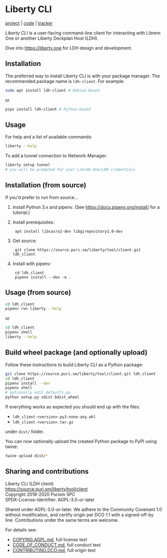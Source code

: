 # Liberty CLI

[project] | [code] | [tracker]

*Liberty CLI* is a user-facing command-line client for interacting
with Librem One or another Liberty Deckplan Host (LDH).

Dive into https://liberty.one for LDH design and development.

## Installation

The preferred way to install Liberty CLI is with your package
manager. The recommended package name is `ldh-client`. For example:

```bash
sudo apt install ldh-client # Debian-based
```

or

```bash
pipx install ldh-client # Python-based
```

## Usage

For help and a list of available commands:

```bash
liberty --help
```

To add a tunnel connection to Network-Manager:

```bash
liberty setup tunnel
# you will be prompted for your Librem One/LDH credentials
```

## Installation (from source)

If you'd prefer to run from source...

1. Install Python 3.x and pipenv. (See
   <https://docs.pipenv.org/install/> for a tutorial.)

2. Install prerequisites:

        apt install libcairo2-dev libgirepository1.0-dev

3. Get source:

        git clone https://source.puri.sm/liberty/tool/client.git ldh_client

4. Install with pipenv:

        cd ldh_client
        pipenv install --dev -e .

## Usage (from source)

```bash
cd ldh_client
pipenv run liberty --help
```

or

```bash
cd ldh_client
pipenv shell
liberty --help
```

## Build wheel package (and optionally upload)

Follow these instructions to build Liberty CLI as a Python package:

```bash
git clone https://source.puri.sm/liberty/tool/client.git ldh_client
cd ldh_client
pipenv install --dev
pipenv shell
# optionally edit defaults.py
python setup.py sdist bdist_wheel
```

If everything works as expected you should end up with the files:

* `ldh_client-<version>-py3-none-any.whl`
* `ldh_client-<version>.tar.gz`

under `dist/` folder.

You can now optionally upload the created Python package to PyPI using twine:

```bash
twine upload dist/*
```

## Sharing and contributions

Liberty CLI (LDH client)  
<https://source.puri.sm/liberty/tool/client>  
Copyright 2018-2020 Purism SPC  
SPDX-License-Identifier: AGPL-3.0-or-later  

Shared under AGPL-3.0-or-later. We adhere to the Community Covenant
1.0 without modification, and certify origin per DCO 1.1 with a
signed-off-by line. Contributions under the same terms are welcome.

For details see:

* [COPYING.AGPL.md], full license text
* [CODE_OF_CONDUCT.md], full conduct text
* [CONTRIBUTING.DCO.md], full origin text

<!-- Links -->

[project]: https://source.puri.sm/liberty/tool/client
[code]: https://source.puri.sm/liberty/tool/client/tree/master
[tracker]: https://source.puri.sm/liberty/tool/client/issues
[SETUP.md]: SETUP.md
[COPYING.AGPL.md]: COPYING.AGPL.md
[CODE_OF_CONDUCT.md]: CODE_OF_CONDUCT.md
[CONTRIBUTING.DCO.md]: CONTRIBUTING.DCO.md
[COPYING.md]: COPYING.md
[CONTRIBUTING.md]: CONTRIBUTING.md
